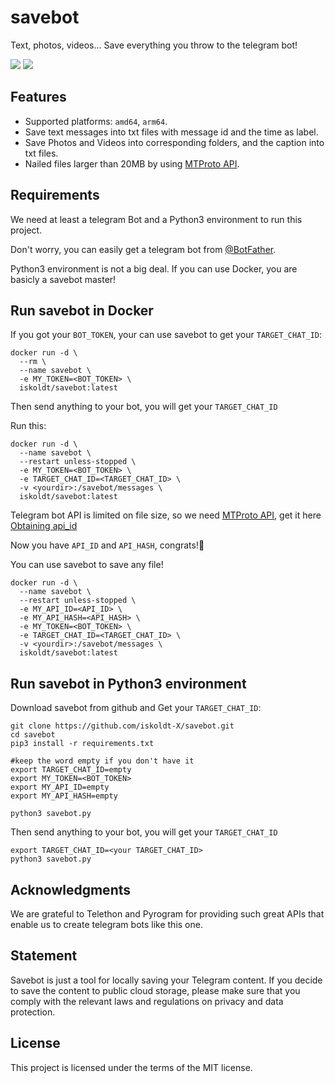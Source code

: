 # savebot
Text, photos, videos... Save everything you throw to the telegram bot!

<img src="https://img.shields.io/github/license/iskoldt-X/savebot.svg"/> <img src="https://img.shields.io/docker/pulls/iskoldt/savebot.svg"/>

## Features

* Supported platforms: `amd64`, `arm64`.
* Save text messages into txt files with message id and the time as label.
* Save Photos and Videos into corresponding folders, and the caption into txt files.
* Nailed files larger than 20MB by using [MTProto API](https://docs.pyrogram.org/topics/mtproto-vs-botapi#advantages-of-the-mtproto-api).


## Requirements

We need at least a telegram Bot and a Python3 environment to run this project.

Don't worry, you can easily get a telegram bot from [@BotFather](https://core.telegram.org/bots#how-do-i-create-a-bot).

Python3 environment is not a big deal. If you can use Docker, you are basicly a savebot master!


## Run savebot in Docker

If you got your `BOT_TOKEN`, your can use savebot to get your `TARGET_CHAT_ID`:

```
docker run -d \
  --rm \
  --name savebot \
  -e MY_TOKEN=<BOT_TOKEN> \
  iskoldt/savebot:latest
```
Then send anything to your bot, you will get your `TARGET_CHAT_ID`

Run this:
```
docker run -d \
  --name savebot \
  --restart unless-stopped \
  -e MY_TOKEN=<BOT_TOKEN> \
  -e TARGET_CHAT_ID=<TARGET_CHAT_ID> \
  -v <yourdir>:/savebot/messages \
  iskoldt/savebot:latest
```

Telegram bot API is limited on file size, so we need [MTProto API](https://docs.pyrogram.org/topics/mtproto-vs-botapi#advantages-of-the-mtproto-api), get it here [Obtaining api_id](https://core.telegram.org/api/obtaining_api_id#obtaining-api-id)

Now you have `API_ID` and `API_HASH`, congrats!🎉

You can use savebot to save any file!

```
docker run -d \
  --name savebot \
  --restart unless-stopped \
  -e MY_API_ID=<API_ID> \
  -e MY_API_HASH=<API_HASH> \
  -e MY_TOKEN=<BOT_TOKEN> \
  -e TARGET_CHAT_ID=<TARGET_CHAT_ID> \
  -v <yourdir>:/savebot/messages \
  iskoldt/savebot:latest
```


## Run savebot in Python3 environment

Download savebot from github and Get your `TARGET_CHAT_ID`:

```
git clone https://github.com/iskoldt-X/savebot.git
cd savebot
pip3 install -r requirements.txt

#keep the word empty if you don't have it
export TARGET_CHAT_ID=empty
export MY_TOKEN=<BOT_TOKEN>
export MY_API_ID=empty
export MY_API_HASH=empty

python3 savebot.py
```

Then send anything to your bot, you will get your `TARGET_CHAT_ID`

```
export TARGET_CHAT_ID=<your TARGET_CHAT_ID>
python3 savebot.py
```

## Acknowledgments

We are grateful to Telethon and Pyrogram for providing such great APIs that enable us to create telegram bots like this one.

## Statement

Savebot is just a tool for locally saving your Telegram content. If you decide to save the content to public cloud storage, please make sure that you comply with the relevant laws and regulations on privacy and data protection.

## License

This project is licensed under the terms of the MIT license.
